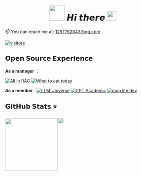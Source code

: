 <h1 align="center"> <img src="https://media.giphy.com/media/WUlplcMpOCEmTGBtBW/giphy.gif" width="50" /> 𝙃𝙞 𝙩𝙝𝙚𝙧𝙚 <img src="https://emojis.slackmojis.com/emojis/images/1588315024/8823/hyperkitty.gif?1588315024" width="30" /></h1>

📫 You can reach me at: 1297762043@qq.com

  [![visitors](https://visitor-badge.laobi.icu/badge?page_id=FutureUnreal.FutureUnreal)](https://github.com/FutureUnreal)

## 𝗢𝗽𝗲𝗻 𝗦𝗼𝘂𝗿𝗰𝗲 𝗘𝘅𝗽𝗲𝗿𝗶𝗲𝗻𝗰𝗲

**As a manager** ：

[![All in RAG](https://svg.bookmark.style/api?url=https://github.com/datawhalechina/all-in-rag&mode=light&style=horizontal)](https://github.com/datawhalechina/all-in-rag)
[![What to eat today](https://svg.bookmark.style/api?url=https://github.com/FutureUnreal/What-to-eat-today&mode=dark&style=horizontal)](https://github.com/FutureUnreal/What-to-eat-today)

**As a member** :
[![LLM Universe](https://svg.bookmark.style/api?url=https://github.com/datawhalechina/llm-universe&mode=light&style=horizontal)](https://github.com/datawhalechina/llm-universe)
[![GPT Academic](https://svg.bookmark.style/api?url=https://github.com/binary-husky/gpt_academic&mode=dark&style=horizontal)](https://github.com/binary-husky/gpt_academic)
[![mcp lite dev](https://svg.bookmark.style/api?url=https://github.com/datawhalechina/mcp-lite-dev&mode=light&style=horizontal)](https://github.com/datawhalechina/mcp-lite-dev)

## 𝗚𝗶𝘁𝗛𝘂𝗯 𝗦𝘁𝗮𝘁𝘀 ⭐

<div>
  <img height="170" align="left" src="https://github-readme-stats.vercel.app/api?username=FutureUnreal&show_icons=true&theme=light&include_all_commits=true&count_private=true" />
  <img src="https://github-readme-stats.vercel.app/api/top-langs/?username=FutureUnreal&hide_langs_below=1&theme=default&line_height=27&layout=compact" />
</div>
